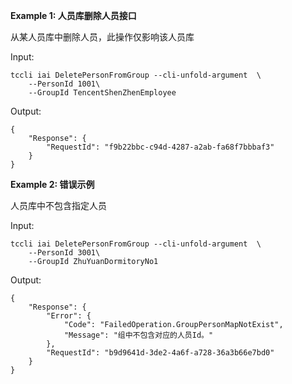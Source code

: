 **Example 1: 人员库删除人员接口**

从某人员库中删除人员，此操作仅影响该人员库

Input: 

```
tccli iai DeletePersonFromGroup --cli-unfold-argument  \
    --PersonId 1001\
    --GroupId TencentShenZhenEmployee
```

Output: 
```
{
    "Response": {
        "RequestId": "f9b22bbc-c94d-4287-a2ab-fa68f7bbbaf3"
    }
}
```

**Example 2: 错误示例**

人员库中不包含指定人员

Input: 

```
tccli iai DeletePersonFromGroup --cli-unfold-argument  \
    --PersonId 3001\
    --GroupId ZhuYuanDormitoryNo1
```

Output: 
```
{
    "Response": {
        "Error": {
            "Code": "FailedOperation.GroupPersonMapNotExist",
            "Message": "组中不包含对应的人员Id。"
        },
        "RequestId": "b9d9641d-3de2-4a6f-a728-36a3b66e7bd0"
    }
}
```

